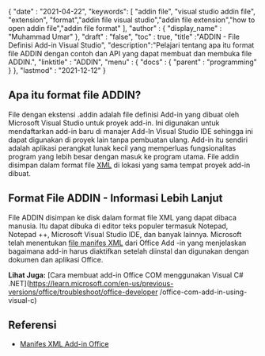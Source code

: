 {
  "date" : "2021-04-22",
  "keywords": [ "addin file", "visual studio addin file", "extension", "format","addin file visual studio","addin file extension","how to open addin file","addin file format" ],
  "author" : {
    "display_name" : "Muhammad Umar"
},
  "draft" : "false",
  "toc" : true,
  "title" :"ADDIN - File Definisi Add-in Visual Studio",
  "description":"Pelajari tentang apa itu format file ADDIN dengan contoh dan API yang dapat membuat dan membuka file ADDIN.",
  "linktitle" : "ADDIN",
  "menu" : {
    "docs" : {
      "parent" : "programming"
}
},
  "lastmod" : "2021-12-12"
}

## Apa itu format file ADDIN?

File dengan ekstensi .addin adalah file definisi Add-in yang dibuat oleh Microsoft Visual Studio untuk proyek add-in. Ini digunakan untuk mendaftarkan add-in baru di manajer Add-In Visual Studio IDE sehingga ini dapat digunakan di proyek lain tanpa pembuatan ulang. Add-in itu sendiri adalah aplikasi perangkat lunak kecil yang memperluas fungsionalitas program yang lebih besar dengan masuk ke program utama. File addin disimpan dalam format file [XML](/id/web/xml/) di lokasi yang sama tempat proyek add-in dibuat.

## Format File ADDIN - Informasi Lebih Lanjut

File ADDIN disimpan ke disk dalam format file XML yang dapat dibaca manusia. Itu dapat dibuka di editor teks populer termasuk Notepad, Notepad ++, Microsoft Visual Studio IDE, dan banyak lainnya. Microsoft telah menentukan [file manifes XML](https://learn.microsoft.com/en-us/office/dev/add-ins/develop/add-in-manifests?tabs=tabid-1) dari Office Add -in yang menjelaskan bagaimana add-in harus diaktifkan setelah diinstal dan digunakan dengan dokumen dan aplikasi Office.

**Lihat Juga:** [Cara membuat add-in Office COM menggunakan Visual C# .NET](https://learn.microsoft.com/en-us/previous-versions/office/troubleshoot/office-developer /office-com-add-in-using-visual-c)

## Referensi

* [Manifes XML Add-in Office](https://learn.microsoft.com/en-us/office/dev/add-ins/develop/add-in-manifests?tabs=tabid-1)

